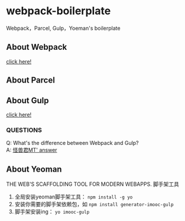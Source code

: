 # webpack-boilerplate

Webpack，Parcel, Gulp，Yoeman's boilerplate

## About Webpack

[click here!](./webpack/README.md)

## About Parcel

## About Gulp

[click here!](./gulp/README.md)

### QUESTIONS

Q: What's the difference between Webpack and Gulp?  
A: [怪兽君MT' answer](https://zhuanlan.zhihu.com/p/55869217)

## About Yeoman

THE WEB'S SCAFFOLDING TOOL FOR MODERN WEBAPPS. 脚手架工具

1. 全局安装yeoman脚手架工具： `npm install -g yo`
2. 安装你需要的脚手架依赖包，如 `npm install generator-imooc-gulp`
3. 脚手架安装ing： `yo imooc-gulp`
